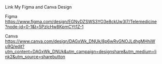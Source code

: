 Link My Figma and Canva Design

Figma
https://www.figma.com/design/EGNvDZSWS3YO3e8ckUw3l7/Telemedicine?node-id=0-1&t=5PzlcHw8KpmCYt1Z-1

Canva
https://www.canva.com/design/DAGxWk_DNUk/8p6wRvGNOJLdhgMHhiWu9Q/edit?utm_content=DAGxWk_DNUk&utm_campaign=designshare&utm_medium=link2&utm_source=sharebutton
